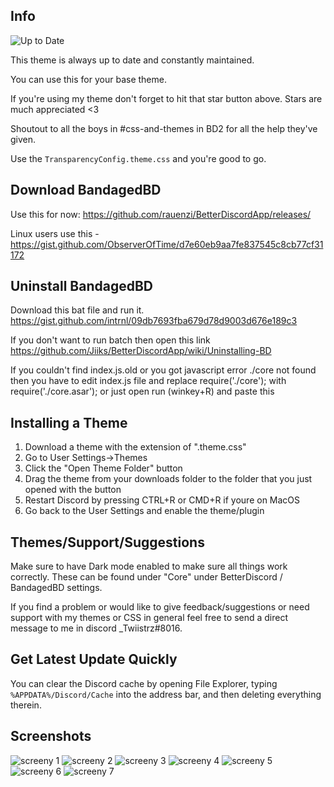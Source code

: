 ## Info
![Up to Date](https://raw.githubusercontent.com/Twiistrz/BetterDiscordThemeMasterFile/master/SCREENSHOTS/up-to-date.png)

This theme is always up to date and constantly maintained.

You can use this for your base theme.

If you're using my theme don't forget to hit that star button above. Stars are much appreciated <3

Shoutout to all the boys in #css-and-themes in BD2 for all the help they've given. 

Use the `TransparencyConfig.theme.css` and you're good to go.

## Download BandagedBD

Use this for now: https://github.com/rauenzi/BetterDiscordApp/releases/

Linux users use this - https://gist.github.com/ObserverOfTime/d7e60eb9aa7fe837545c8cb77cf31172

## Uninstall BandagedBD

Download this bat file and run it. https://gist.github.com/intrnl/09db7693fba679d78d9003d676e189c3

If you don't want to run batch then open this link https://github.com/Jiiks/BetterDiscordApp/wiki/Uninstalling-BD

If you couldn't find index.js.old or you got javascript error ./core not found
then you have to edit index.js file and replace require('./core'); with require('./core.asar');
or just open run (winkey+R) and paste this

## Installing a Theme
1. Download a theme with the extension of ".theme.css"
2. Go to User Settings->Themes
3. Click the "Open Theme Folder" button
4. Drag the theme from your downloads folder to the folder that you just opened with the button
5. Restart Discord by pressing CTRL+R or CMD+R if youre on MacOS
6. Go back to the User Settings and enable the theme/plugin

## Themes/Support/Suggestions

Make sure to have Dark mode enabled to make sure all things work correctly. These can be found under "Core" under BetterDiscord / BandagedBD settings.

If you find a problem or would like to give feedback/suggestions or need support with my themes or CSS in general feel free to send a direct message to me in discord _Twiistrz#8016.

## Get Latest Update Quickly

You can clear the Discord cache by opening File Explorer, typing `%APPDATA%/Discord/Cache` into the address bar, and then deleting everything therein.

## Screenshots

![screeny 1](https://raw.githubusercontent.com/Twiistrz/BetterDiscordThemeMasterFile/master/SCREENSHOTS/1.png)
![screeny 2](https://raw.githubusercontent.com/Twiistrz/BetterDiscordThemeMasterFile/master/SCREENSHOTS/2.png)
![screeny 3](https://raw.githubusercontent.com/Twiistrz/BetterDiscordThemeMasterFile/master/SCREENSHOTS/3.png)
![screeny 4](https://raw.githubusercontent.com/Twiistrz/BetterDiscordThemeMasterFile/master/SCREENSHOTS/4.png)
![screeny 5](https://raw.githubusercontent.com/Twiistrz/BetterDiscordThemeMasterFile/master/SCREENSHOTS/5.png)
![screeny 6](https://raw.githubusercontent.com/Twiistrz/BetterDiscordThemeMasterFile/master/SCREENSHOTS/6.png)
![screeny 7](https://raw.githubusercontent.com/Twiistrz/BetterDiscordThemeMasterFile/master/SCREENSHOTS/7.png)
